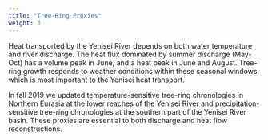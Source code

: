 ```yaml
---
title: "Tree-Ring Proxies"
weight: 3
---
```


Heat transported by the Yenisei River depends on both water
temperature and river discharge. The heat flux dominated by
summer discharge (May-Oct) has a volume peak in June, and a heat
peak in June and August. Tree-ring growth responds to
weather conditions within these seasonal windows, which is most
important to the Yenisei heat transport.

In fall 2019 we updated temperature-sensitive tree-ring
chronologies in Northern Eurasia at the lower reaches of the
Yenisei River and precipitation-sensitive tree-ring chronologies
at the southern part of the Yenisei River basin. These proxies are
essential to both discharge and heat flow reconstructions.
